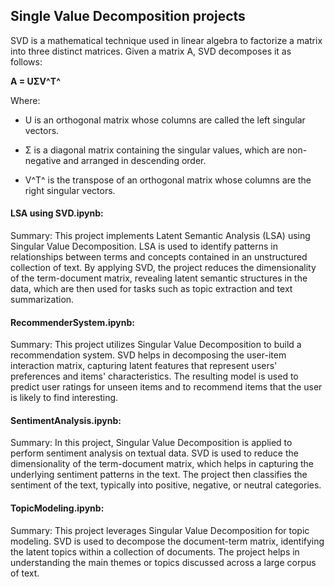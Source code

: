 
## Single Value Decomposition projects
SVD is a mathematical technique used in linear algebra to factorize a matrix into three distinct matrices. Given a matrix A, SVD decomposes it as follows:

**A = UΣV^Τ^**

Where: 

 - U is an orthogonal matrix whose columns are called the left singular vectors.

 - Σ is a diagonal matrix containing the singular values, which are non-negative and arranged in descending order.

 - V^T^ is the transpose of an orthogonal matrix whose columns are the right singular vectors.


#### LSA using SVD.ipynb:

Summary: This project implements Latent Semantic Analysis (LSA) using Singular Value Decomposition. LSA is used to identify patterns in relationships between terms and concepts contained in an unstructured collection of text. By applying SVD, the project reduces the dimensionality of the term-document matrix, revealing latent semantic structures in the data, which are then used for tasks such as topic extraction and text summarization.


#### RecommenderSystem.ipynb:

Summary: This project utilizes Singular Value Decomposition to build a recommendation system. SVD helps in decomposing the user-item interaction matrix, capturing latent features that represent users' preferences and items' characteristics. The resulting model is used to predict user ratings for unseen items and to recommend items that the user is likely to find interesting.

#### SentimentAnalysis.ipynb:

Summary: In this project, Singular Value Decomposition is applied to perform sentiment analysis on textual data. SVD is used to reduce the dimensionality of the term-document matrix, which helps in capturing the underlying sentiment patterns in the text. The project then classifies the sentiment of the text, typically into positive, negative, or neutral categories.

#### TopicModeling.ipynb:

Summary: This project leverages Singular Value Decomposition for topic modeling. SVD is used to decompose the document-term matrix, identifying the latent topics within a collection of documents. The project helps in understanding the main themes or topics discussed across a large corpus of text.
